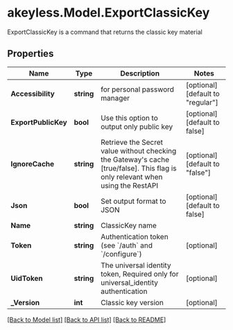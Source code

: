 # akeyless.Model.ExportClassicKey
ExportClassicKey is a command that returns the classic key material

## Properties

Name | Type | Description | Notes
------------ | ------------- | ------------- | -------------
**Accessibility** | **string** | for personal password manager | [optional] [default to "regular"]
**ExportPublicKey** | **bool** | Use this option to output only public key | [optional] [default to false]
**IgnoreCache** | **string** | Retrieve the Secret value without checking the Gateway&#39;s cache [true/false]. This flag is only relevant when using the RestAPI | [optional] [default to "false"]
**Json** | **bool** | Set output format to JSON | [optional] [default to false]
**Name** | **string** | ClassicKey name | 
**Token** | **string** | Authentication token (see &#x60;/auth&#x60; and &#x60;/configure&#x60;) | [optional] 
**UidToken** | **string** | The universal identity token, Required only for universal_identity authentication | [optional] 
**_Version** | **int** | Classic key version | [optional] 

[[Back to Model list]](../README.md#documentation-for-models) [[Back to API list]](../README.md#documentation-for-api-endpoints) [[Back to README]](../README.md)

